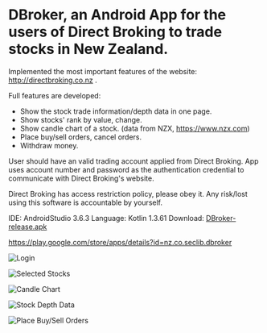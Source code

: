 # DBroker, an Android App for the users of Direct Broking to trade stocks in New Zealand. 
Implemented the most important features of the website: http://directbroking.co.nz .

Full features are developed:
* Show the stock trade information/depth data in one page.
* Show stocks' rank by value, change.
* Show candle chart of a stock. (data from NZX, https://www.nzx.com)
* Place buy/sell orders, cancel orders.
* Withdraw money.

User should have an valid trading account applied from Direct Broking.
App uses account number and password as the authentication credential to communicate with Direct Broking's website.

Direct Broking has access restriction policy, please obey it. 
Any risk/lost using this software is accountable by yourself.

IDE: AndroidStudio 3.6.3
Language: Kotlin 1.3.61
Download: [DBroker-release.apk](https://github.com/NZSpark/DBroker/raw/master/app/release/DBroker-release-8.0.apk)

https://play.google.com/store/apps/details?id=nz.co.seclib.dbroker




![Login](https://github.com/NZSpark/DBroker/blob/master/snapshot/Login.png)


![Selected Stocks](https://github.com/NZSpark/DBroker/blob/master/snapshot/SelectedStocksList.png)


![Candle Chart](https://github.com/NZSpark/DBroker/blob/master/snapshot/StockCandleChart.png)


![Stock Depth Data](https://github.com/NZSpark/DBroker/blob/master/snapshot/StockInfoInOnePage.png)


![Place Buy/Sell Orders](https://github.com/NZSpark/DBroker/blob/master/snapshot/PlaceBuySellOrders.png)

